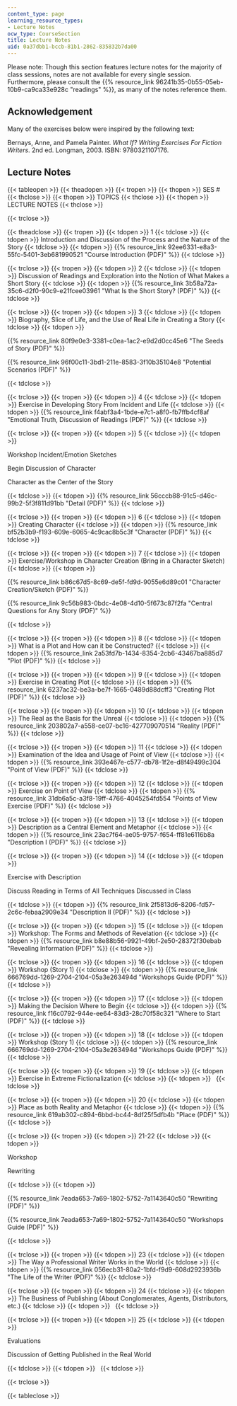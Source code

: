 ```yaml
---
content_type: page
learning_resource_types:
- Lecture Notes
ocw_type: CourseSection
title: Lecture Notes
uid: 0a37dbb1-bccb-81b1-2862-835832b7da00
---
```


Please note: Though this section features lecture notes for the majority of class sessions, notes are not available for every single session. Furthermore, please consult the {{% resource_link 96241b35-0b55-05eb-10b9-ca9ca33e928c "readings" %}}, as many of the notes reference them.

Acknowledgement
---------------

Many of the exercises below were inspired by the following text:

Bernays, Anne, and Pamela Painter. _What If? Writing Exercises For Fiction Writers_. 2nd ed. Longman, 2003. ISBN: 9780321107176.

Lecture Notes
-------------

{{< tableopen >}}
{{< theadopen >}}
{{< tropen >}}
{{< thopen >}}
SES #
{{< thclose >}}
{{< thopen >}}
TOPICS
{{< thclose >}}
{{< thopen >}}
LECTURE NOTES
{{< thclose >}}

{{< trclose >}}

{{< theadclose >}}
{{< tropen >}}
{{< tdopen >}}
1
{{< tdclose >}}
{{< tdopen >}}
Introduction and Discussion of the Process and the Nature of the Story
{{< tdclose >}}
{{< tdopen >}}
{{% resource_link 92ee6331-e8a3-55fc-5401-3eb681990521 "Course Introduction (PDF)" %}}
{{< tdclose >}}

{{< trclose >}}
{{< tropen >}}
{{< tdopen >}}
2
{{< tdclose >}}
{{< tdopen >}}
Discussion of Readings and Exploration into the Notion of What Makes a Short Story
{{< tdclose >}}
{{< tdopen >}}
{{% resource_link 3b58a72a-35c6-d2f0-90c9-e21fcee03961 "What Is the Short Story? (PDF)" %}}
{{< tdclose >}}

{{< trclose >}}
{{< tropen >}}
{{< tdopen >}}
3
{{< tdclose >}}
{{< tdopen >}}
Biography, Slice of Life, and the Use of Real Life in Creating a Story
{{< tdclose >}}
{{< tdopen >}}


{{% resource_link 80f9e0e3-3381-c0ea-1ac2-e9d2d0cc45e6 "The Seeds of Story (PDF)" %}}

{{% resource_link 96f00c11-3bd1-211e-8583-3f10b35104e8 "Potential Scenarios (PDF)" %}}


{{< tdclose >}}

{{< trclose >}}
{{< tropen >}}
{{< tdopen >}}
4
{{< tdclose >}}
{{< tdopen >}}
Exercise in Developing Story From Incident and Life
{{< tdclose >}}
{{< tdopen >}}
{{% resource_link f4abf3a4-1bde-e7c1-a8f0-fb7ffb4cf8af "Emotional Truth, Discussion of Readings (PDF)" %}}
{{< tdclose >}}

{{< trclose >}}
{{< tropen >}}
{{< tdopen >}}
5
{{< tdclose >}}
{{< tdopen >}}


Workshop Incident/Emotion Sketches

Begin Discussion of Character

Character as the Center of the Story


{{< tdclose >}}
{{< tdopen >}}
{{% resource_link 56cccb88-91c5-d46c-99b2-5f3f811d91bb "Detail (PDF)" %}}
{{< tdclose >}}

{{< trclose >}}
{{< tropen >}}
{{< tdopen >}}
6
{{< tdclose >}}
{{< tdopen >}}
Creating Character
{{< tdclose >}}
{{< tdopen >}}
{{% resource_link bf52b3b9-f193-609e-6065-4c9cac8b5c3f "Character (PDF)" %}}
{{< tdclose >}}

{{< trclose >}}
{{< tropen >}}
{{< tdopen >}}
7
{{< tdclose >}}
{{< tdopen >}}
Exercise/Workshop in Character Creation (Bring in a Character Sketch)
{{< tdclose >}}
{{< tdopen >}}


{{% resource_link b86c67d5-8c69-de5f-fd9d-9055e6d89c01 "Character Creation/Sketch (PDF)" %}}

{{% resource_link 9c56b983-0bdc-4e08-4d10-5f673c87f2fa "Central Questions for Any Story (PDF)" %}}


{{< tdclose >}}

{{< trclose >}}
{{< tropen >}}
{{< tdopen >}}
8
{{< tdclose >}}
{{< tdopen >}}
What is a Plot and How can it be Constructed?
{{< tdclose >}}
{{< tdopen >}}
{{% resource_link 2a53fd7b-1434-8354-2cb6-43467ba885d7 "Plot (PDF)" %}}
{{< tdclose >}}

{{< trclose >}}
{{< tropen >}}
{{< tdopen >}}
9
{{< tdclose >}}
{{< tdopen >}}
Exercise in Creating Plot
{{< tdclose >}}
{{< tdopen >}}
{{% resource_link 6237ac32-be3a-be7f-1665-0489d88dcff3 "Creating Plot (PDF)" %}}
{{< tdclose >}}

{{< trclose >}}
{{< tropen >}}
{{< tdopen >}}
10
{{< tdclose >}}
{{< tdopen >}}
The Real as the Basis for the Unreal
{{< tdclose >}}
{{< tdopen >}}
{{% resource_link 203802a7-a558-ce07-bc16-427709070514 "Reality (PDF)" %}}
{{< tdclose >}}

{{< trclose >}}
{{< tropen >}}
{{< tdopen >}}
11
{{< tdclose >}}
{{< tdopen >}}
Examination of the Idea and Usage of Point of View
{{< tdclose >}}
{{< tdopen >}}
{{% resource_link 393e467e-c577-db78-1f2e-d8f49499c304 "Point of View (PDF)" %}}
{{< tdclose >}}

{{< trclose >}}
{{< tropen >}}
{{< tdopen >}}
12
{{< tdclose >}}
{{< tdopen >}}
Exercise on Point of View
{{< tdclose >}}
{{< tdopen >}}
{{% resource_link 31db6a5c-a3f8-19ff-4766-4045254fd554 "Points of View Exercise (PDF)" %}}
{{< tdclose >}}

{{< trclose >}}
{{< tropen >}}
{{< tdopen >}}
13
{{< tdclose >}}
{{< tdopen >}}
Description as a Central Element and Metaphor
{{< tdclose >}}
{{< tdopen >}}
{{% resource_link 23ac7f64-ae05-9757-f654-ff81e6116b8a "Description I (PDF)" %}}
{{< tdclose >}}

{{< trclose >}}
{{< tropen >}}
{{< tdopen >}}
14
{{< tdclose >}}
{{< tdopen >}}


Exercise with Description

Discuss Reading in Terms of All Techniques Discussed in Class


{{< tdclose >}}
{{< tdopen >}}
{{% resource_link 2f5813d6-8206-fd57-2c6c-febaa2909e34 "Description II (PDF)" %}}
{{< tdclose >}}

{{< trclose >}}
{{< tropen >}}
{{< tdopen >}}
15
{{< tdclose >}}
{{< tdopen >}}
Workshop: The Forms and Methods of Revelation
{{< tdclose >}}
{{< tdopen >}}
{{% resource_link b8e88b56-9921-49bf-2e50-28372f30ebab "Revealing Information (PDF)" %}}
{{< tdclose >}}

{{< trclose >}}
{{< tropen >}}
{{< tdopen >}}
16
{{< tdclose >}}
{{< tdopen >}}
Workshop (Story 1)
{{< tdclose >}}
{{< tdopen >}}
{{% resource_link 666769dd-1269-2704-2104-05a3e263494d "Workshops Guide (PDF)" %}}
{{< tdclose >}}

{{< trclose >}}
{{< tropen >}}
{{< tdopen >}}
17
{{< tdclose >}}
{{< tdopen >}}
Making the Decision Where to Begin
{{< tdclose >}}
{{< tdopen >}}
{{% resource_link f16c0792-944e-ee64-83d3-28c70f58c321 "Where to Start (PDF)" %}}
{{< tdclose >}}

{{< trclose >}}
{{< tropen >}}
{{< tdopen >}}
18
{{< tdclose >}}
{{< tdopen >}}
Workshop (Story 1)
{{< tdclose >}}
{{< tdopen >}}
{{% resource_link 666769dd-1269-2704-2104-05a3e263494d "Workshops Guide (PDF)" %}}
{{< tdclose >}}

{{< trclose >}}
{{< tropen >}}
{{< tdopen >}}
19
{{< tdclose >}}
{{< tdopen >}}
Exercise in Extreme Fictionalization
{{< tdclose >}}
{{< tdopen >}}
 
{{< tdclose >}}

{{< trclose >}}
{{< tropen >}}
{{< tdopen >}}
20
{{< tdclose >}}
{{< tdopen >}}
Place as both Reality and Metaphor
{{< tdclose >}}
{{< tdopen >}}
{{% resource_link 619ab302-c894-6bbd-bc44-8df25f5dfb4b "Place (PDF)" %}}
{{< tdclose >}}

{{< trclose >}}
{{< tropen >}}
{{< tdopen >}}
21-22
{{< tdclose >}}
{{< tdopen >}}


Workshop

Rewriting


{{< tdclose >}}
{{< tdopen >}}


{{% resource_link 7eada653-7a69-1802-5752-7a1143640c50 "Rewriting (PDF)" %}}

{{% resource_link 7eada653-7a69-1802-5752-7a1143640c50 "Workshops Guide (PDF)" %}}


{{< tdclose >}}

{{< trclose >}}
{{< tropen >}}
{{< tdopen >}}
23
{{< tdclose >}}
{{< tdopen >}}
The Way a Professional Writer Works in the World
{{< tdclose >}}
{{< tdopen >}}
{{% resource_link 056ecb31-80a2-1bfd-f9d9-608d2923936b "The Life of the Writer (PDF)" %}}
{{< tdclose >}}

{{< trclose >}}
{{< tropen >}}
{{< tdopen >}}
24
{{< tdclose >}}
{{< tdopen >}}
The Business of Publishing (About Conglomerates, Agents, Distributors, etc.)
{{< tdclose >}}
{{< tdopen >}}
 
{{< tdclose >}}

{{< trclose >}}
{{< tropen >}}
{{< tdopen >}}
25
{{< tdclose >}}
{{< tdopen >}}


Evaluations

Discussion of Getting Published in the Real World


{{< tdclose >}}
{{< tdopen >}}
 
{{< tdclose >}}

{{< trclose >}}

{{< tableclose >}}